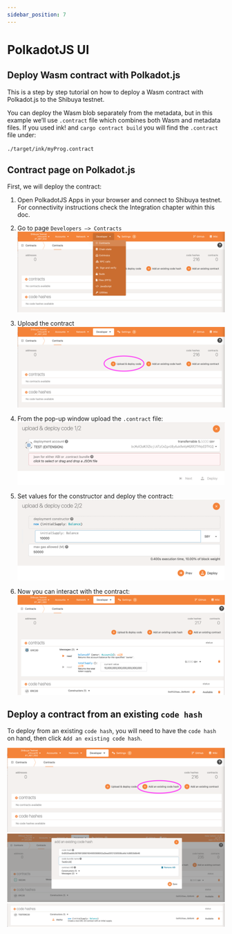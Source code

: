 ```yaml
---
sidebar_position: 7
---
```


# PolkadotJS UI

## Deploy Wasm contract with Polkadot.js

This is a step by step tutorial on how to deploy a Wasm contract with Polkadot.js to the Shibuya testnet.

You can deploy the Wasm blob separately from the metadata, but in this example we’ll use `.contract` file which combines both Wasm and metadata files. If you used ink! and `cargo contract build` you will find the `.contract` file under:

`./target/ink/myProg.contract`

## Contract page on Polkadot.js

First, we will deploy the contract:

1. Open PolkadotJS Apps in your browser and connect to Shibuya testnet. For connectivity instructions check the Integration chapter within this doc.
2. Go to page `Developers —> Contracts`
![1](img/1.png)

3. Upload the contract
![2](img/2.png)

4. From the pop-up window upload the `.contract` file:
![3](img/3.png)

5. Set values for the constructor and deploy the contract:
![4](img/4.png)

6. Now you can interact with the contract:
![5](img/5.png)

## Deploy a contract from an existing `code hash`

To deploy from an existing `code hash`, you will need to have the `code hash` on hand, then click `Add an existing code hash`.

![6](img/6.png)
![7](img/7.png)
![8](img/8.png)
